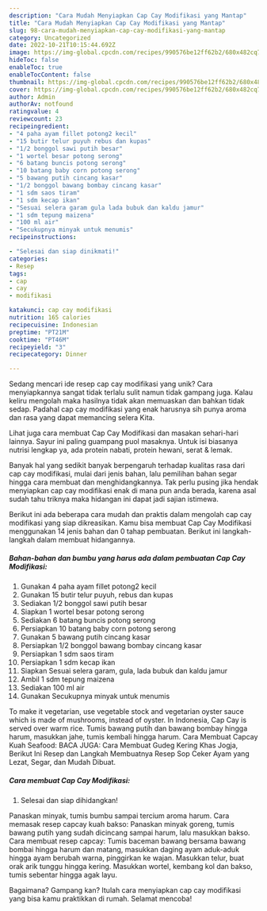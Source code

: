 ```yaml
---
description: "Cara Mudah Menyiapkan Cap Cay Modifikasi yang Mantap"
title: "Cara Mudah Menyiapkan Cap Cay Modifikasi yang Mantap"
slug: 98-cara-mudah-menyiapkan-cap-cay-modifikasi-yang-mantap
category: Uncategorized
date: 2022-10-21T10:15:44.692Z
image: https://img-global.cpcdn.com/recipes/990576be12ff62b2/680x482cq70/cap-cay-modifikasi-foto-resep-utama.jpg
hideToc: false
enableToc: true
enableTocContent: false
thumbnail: https://img-global.cpcdn.com/recipes/990576be12ff62b2/680x482cq70/cap-cay-modifikasi-foto-resep-utama.jpg
cover: https://img-global.cpcdn.com/recipes/990576be12ff62b2/680x482cq70/cap-cay-modifikasi-foto-resep-utama.jpg
author: Admin
authorAv: notfound
ratingvalue: 4
reviewcount: 23
recipeingredient:
- "4 paha ayam fillet potong2 kecil"
- "15 butir telur puyuh rebus dan kupas"
- "1/2 bonggol sawi putih besar"
- "1 wortel besar potong serong"
- "6 batang buncis potong serong"
- "10 batang baby corn potong serong"
- "5 bawang putih cincang kasar"
- "1/2 bonggol bawang bombay cincang kasar"
- "1 sdm saos tiram"
- "1 sdm kecap ikan"
- "Sesuai selera garam gula lada bubuk dan kaldu jamur"
- "1 sdm tepung maizena"
- "100 ml air"
- "Secukupnya minyak untuk menumis"
recipeinstructions:

- "Selesai dan siap dinikmati!"
categories:
- Resep
tags:
- cap
- cay
- modifikasi

katakunci: cap cay modifikasi 
nutrition: 165 calories
recipecuisine: Indonesian
preptime: "PT21M"
cooktime: "PT46M"
recipeyield: "3"
recipecategory: Dinner

---
```





Sedang mencari ide resep cap cay modifikasi yang unik? Cara menyiapkannya sangat tidak terlalu sulit namun tidak gampang juga. Kalau keliru mengolah maka hasilnya tidak akan memuaskan dan bahkan tidak sedap. Padahal cap cay modifikasi yang enak harusnya sih punya aroma dan rasa yang dapat memancing selera Kita.





Lihat juga cara membuat Cap Cay Modifikasi dan masakan sehari-hari lainnya. Sayur ini paling guampang puol masaknya. Untuk isi biasanya nutrisi lengkap ya, ada protein nabati, protein hewani, serat &amp; lemak.

Banyak hal yang sedikit banyak berpengaruh terhadap kualitas rasa dari cap cay modifikasi, mulai dari jenis bahan, lalu pemilihan bahan segar hingga cara membuat dan menghidangkannya. Tak perlu pusing jika hendak menyiapkan cap cay modifikasi enak di mana pun anda berada, karena asal sudah tahu triknya maka hidangan ini dapat jadi sajian istimewa.






Berikut ini ada beberapa cara mudah dan praktis dalam mengolah cap cay modifikasi yang siap dikreasikan. Kamu bisa membuat Cap Cay Modifikasi menggunakan 14 jenis bahan dan 0 tahap pembuatan. Berikut ini langkah-langkah dalam membuat hidangannya.

<!--inarticleads1-->

##### Bahan-bahan dan bumbu yang harus ada dalam pembuatan Cap Cay Modifikasi:

1. Gunakan 4 paha ayam fillet potong2 kecil
1. Gunakan 15 butir telur puyuh, rebus dan kupas
1. Sediakan 1/2 bonggol sawi putih besar
1. Siapkan 1 wortel besar potong serong
1. Sediakan 6 batang buncis potong serong
1. Persiapkan 10 batang baby corn potong serong
1. Gunakan 5 bawang putih cincang kasar
1. Persiapkan 1/2 bonggol bawang bombay cincang kasar
1. Persiapkan 1 sdm saos tiram
1. Persiapkan 1 sdm kecap ikan
1. Siapkan Sesuai selera garam, gula, lada bubuk dan kaldu jamur
1. Ambil 1 sdm tepung maizena
1. Sediakan 100 ml air
1. Gunakan Secukupnya minyak untuk menumis


To make it vegetarian, use vegetable stock and vegetarian oyster sauce which is made of mushrooms, instead of oyster. In Indonesia, Cap Cay is served over warm rice. Tumis bawang putih dan bawang bombay hingga harum, masukkan jahe, tumis kembali hingga harum. Cara Membuat Capcay Kuah Seafood: BACA JUGA: Cara Membuat Gudeg Kering Khas Jogja, Berikut Ini Resep dan Langkah Membuatnya Resep Sop Ceker Ayam yang Lezat, Segar, dan Mudah Dibuat. 

<!--inarticleads2-->

##### Cara membuat Cap Cay Modifikasi:


1. Selesai dan siap dihidangkan!

Panaskan minyak, tumis bumbu sampai tercium aroma harum. Cara memasak resep capcay kuah bakso: Panaskan minyak goreng, tumis bawang putih yang sudah dicincang sampai harum, lalu masukkan bakso. Cara membuat resep capcay: Tumis baceman bawang bersama bawang bombai hingga harum dan matang, masukkan daging ayam aduk-aduk hingga ayam berubah warna, pinggirkan ke wajan. Masukkan telur, buat orak arik tunggu hingga kering. Masukkan wortel, kembang kol dan bakso, tumis sebentar hingga agak layu. 

Bagaimana? Gampang kan? Itulah cara menyiapkan cap cay modifikasi yang bisa kamu praktikkan di rumah. Selamat mencoba!
